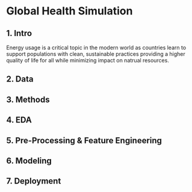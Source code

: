 # Global Health Simulation 

## 1. Intro
Energy usage is a critical topic in the modern world as countries learn to support populations with clean, sustainable practices providing a higher quality of life for all while minimizing impact on natrual resources. 
## 2. Data
## 3. Methods 
## 4. EDA 
## 5. Pre-Processing & Feature Engineering 
## 6. Modeling 
## 7. Deployment 


